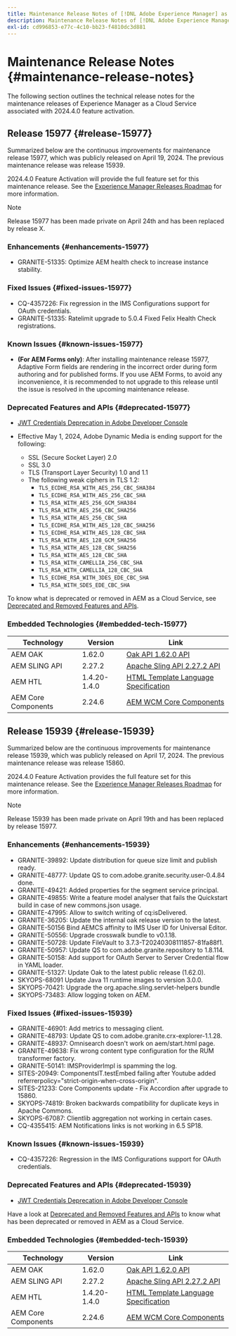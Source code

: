 ```yaml
---
title: Maintenance Release Notes of [!DNL Adobe Experience Manager] as a Cloud Service associated with 2024.4.0 feature activation.
description: Maintenance Release Notes of [!DNL Adobe Experience Manager] as a Cloud Service associated with 2024.4.0 feature activation.
exl-id: cd996853-e77c-4c10-bb23-f4810dc3d881
---
```

# Maintenance Release Notes {#maintenance-release-notes}

The following section outlines the technical release notes for the maintenance releases of Experience Manager as a Cloud Service associated with 2024.4.0 feature activation.

## Release 15977 {#release-15977}

Summarized below are the continuous improvements for maintenance release 15977, which was publicly released on April 19, 2024. The previous maintenance release was release 15939.

2024.4.0 Feature Activation will provide the full feature set for this maintenance release. See the [Experience Manager Releases Roadmap](https://experienceleague.adobe.com/docs/experience-manager-release-information/aem-release-updates/update-releases-roadmap.html) for more information.

>[!NOTE]
>
>Release 15977 has been made private on April 24th and has been replaced by release X.

### Enhancements {#enhancements-15977}

* GRANITE-51335: Optimize AEM health check to increase instance stability.

### Fixed Issues {#fixed-issues-15977}

* CQ-4357226: Fix regression in the IMS Configurations support for OAuth credentials.
* GRANITE-51335: Ratelimit upgrade to 5.0.4 Fixed Felix Health Check registrations.

### Known Issues {#known-issues-15977}

* **(For AEM Forms only)**: After installing maintenance release 15977, Adaptive Form fields are rendering in the incorrect order during form authoring and for published forms. If you use AEM Forms, to avoid any inconvenience, it is recommended to not upgrade to this release until the issue is resolved in the upcoming maintenance release.

### Deprecated Features and APIs {#deprecated-15977}

* [JWT Credentials Deprecation in Adobe Developer Console](/help/security/jwt-credentials-deprecation-in-adobe-developer-console.md)

* Effective May 1, 2024, Adobe Dynamic Media is ending support for the following:

  * SSL (Secure Socket Layer) 2.0
  * SSL 3.0 
  * TLS (Transport Layer Security) 1.0 and 1.1
  * The following weak ciphers in TLS 1.2:
    * `TLS_ECDHE_RSA_WITH_AES_256_CBC_SHA384`
    * `TLS_ECDHE_RSA_WITH_AES_256_CBC_SHA`
    * `TLS_RSA_WITH_AES_256_GCM_SHA384`
    * `TLS_RSA_WITH_AES_256_CBC_SHA256`
    * `TLS_RSA_WITH_AES_256_CBC_SHA`
    * `TLS_ECDHE_RSA_WITH_AES_128_CBC_SHA256`
    * `TLS_ECDHE_RSA_WITH_AES_128_CBC_SHA`
    * `TLS_RSA_WITH_AES_128_GCM_SHA256`
    * `TLS_RSA_WITH_AES_128_CBC_SHA256`
    * `TLS_RSA_WITH_AES_128_CBC_SHA`
    * `TLS_RSA_WITH_CAMELLIA_256_CBC_SHA`
    * `TLS_RSA_WITH_CAMELLIA_128_CBC_SHA`
    * `TLS_ECDHE_RSA_WITH_3DES_EDE_CBC_SHA`
    * `TLS_RSA_WITH_SDES_EDE_CBC_SHA`

To know what is deprecated or removed in AEM as a Cloud Service, see [Deprecated and Removed Features and APIs](/help/release-notes/deprecated-removed-features.md).

### Embedded Technologies {#embedded-tech-15977}

|Technology|Version|Link|
|---|---|---|
|AEM OAK | 1.62.0|[Oak API 1.62.0 API](https://www.javadoc.io/doc/org.apache.jackrabbit/oak-api/1.62.0/index.html)| 
|AEM SLING API | 2.27.2 |[Apache Sling API 2.27.2 API](https://www.javadoc.io/doc/org.apache.sling/org.apache.sling.api/latest/index.html)|
|AEM HTL| 1.4.20-1.4.0 |[HTML Template Language Specification](https://github.com/adobe/htl-spec)|
|AEM Core Components| 2.24.6|[AEM WCM Core Components](https://github.com/adobe/aem-core-wcm-components)|

## Release 15939 {#release-15939}

Summarized below are the continuous improvements for maintenance release 15939, which was publicly released on April 17, 2024. The previous maintenance release was release 15860.

2024.4.0 Feature Activation provides the full feature set for this maintenance release. See the [Experience Manager Releases Roadmap](https://experienceleague.adobe.com/docs/experience-manager-release-information/aem-release-updates/update-releases-roadmap.html) for more information.

>[!NOTE]
>
>Release 15939 has been made private on April 19th and has been replaced by release 15977.

### Enhancements {#enhancements-15939}

* GRANITE-39892: Update distribution for queue size limit and publish ready.
* GRANITE-48777: Update QS to com.adobe.granite.security.user-0.4.84 done.
* GRANITE-49421: Added properties for the segment service principal.
* GRANITE-49855: Write a feature model analyser that fails the Quickstart build in case of new commons.json usage.
* GRANITE-47995: Allow to switch writing of cq:isDelivered.
* GRANITE-36205: Update the internal oak release version to the latest.
* GRANITE-50156 Bind AEMCS affinity to IMS User ID for Universal Editor.
* GRANITE-50556: Upgrade crosswalk bundle to v0.1.18.
* GRANITE-50728: Update FileVault to 3.7.3-T20240308111857-81fa88f1.
* GRANITE-50957: Update QS to com.adobe.granite.repository to 1.8.114.
* GRANITE-50158: Add support for OAuth Server to Server Credential flow in  YAML loader.
* GRANITE-51327: Update Oak to the latest public release (1.62.0).
* SKYOPS-68091 Update Java 11 runtime images to version 3.0.0.
* SKYOPS-70421: Upgrade the org.apache.sling.servlet-helpers bundle
* SKYOPS-73483: Allow logging token on AEM.

### Fixed Issues {#fixed-issues-15939}

* GRANITE-46901: Add metrics to messaging client.
* GRANITE-48793: Update QS to com.adobe.granite.crx-explorer-1.1.28.
* GRANITE-48937: Omnisearch doesn't work on aem/start.html page.
* GRANITE-49638: Fix wrong content type configuration for the RUM transformer factory.
* GRANITE-50141: IMSProviderImpl is spamming the log.
* SITES-20949: ComponentsIT.testEmbed failing after Youtube added referrerpolicy="strict-origin-when-cross-origin".
* SITES-21233: Core Components update - Fix Accordion after upgrade to 15860.
* SKYOPS-74819: Broken backwards compatibility for duplicate keys in Apache Commons.
* SKYOPS-67087: Clientlib aggregation not working in certain cases.
* CQ-4355415: AEM Notifications links is not working in 6.5 SP18.

### Known Issues {#known-issues-15939}

* CQ-4357226: Regression in the IMS Configurations support for OAuth credentials.

### Deprecated Features and APIs {#deprecated-15939}

* [JWT Credentials Deprecation in Adobe Developer Console](/help/security/jwt-credentials-deprecation-in-adobe-developer-console.md)

Have a look at [Deprecated and Removed Features and APIs](/help/release-notes/deprecated-removed-features.md) to know what has been deprecated or removed in AEM as a Cloud Service.

### Embedded Technologies {#embedded-tech-15939}

|Technology|Version|Link|
|---|---|---|
|AEM OAK | 1.62.0|[Oak API 1.62.0 API](https://www.javadoc.io/doc/org.apache.jackrabbit/oak-api/1.62.0/index.html)| 
|AEM SLING API | 2.27.2 |[Apache Sling API 2.27.2 API](https://www.javadoc.io/doc/org.apache.sling/org.apache.sling.api/latest/index.html)|
|AEM HTL| 1.4.20-1.4.0 |[HTML Template Language Specification](https://github.com/adobe/htl-spec)|
|AEM Core Components| 2.24.6|[AEM WCM Core Components](https://github.com/adobe/aem-core-wcm-components)|
